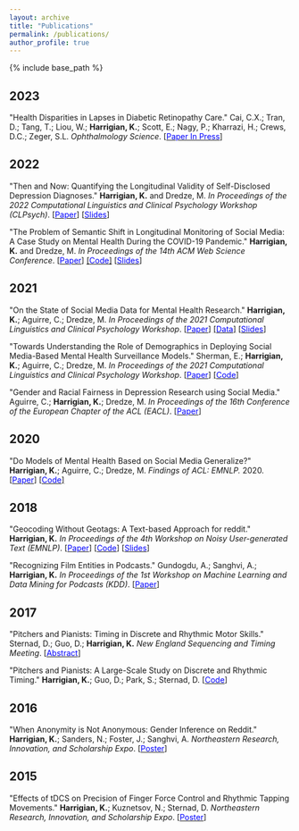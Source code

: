 ```yaml
---
layout: archive
title: "Publications"
permalink: /publications/
author_profile: true
---
```


{% include base_path %}

## 2023

   "Health Disparities in Lapses in Diabetic Retinopathy Care." Cai, C.X.; Tran, D.; Tang, T.; Liou, W.; **Harrigian, K.**; Scott, E.; Nagy, P.; Kharrazi, H.; Crews, D.C.; Zeger, S.L. *Ophthalmology Science*. [[<span style="color:blue">Paper In Press</span>](https://doi.org/10.1016/j.xops.2023.100295)]

## 2022

   "Then and Now: Quantifying the Longitudinal Validity of Self-Disclosed Depression Diagnoses." **Harrigian, K.** and Dredze, M. *In Proceedings of the 2022 Computational Linguistics and Clinical Psychology Workshop (CLPsych)*. [[<span style="color:blue">Paper</span>](https://kharrigian.github.io/files/CLPsychThenAndNow.pdf)] [[<span style="color:blue">Slides</span>](https://kharrigian.github.io/files/CLPsychThenAndNow_Deck.pdf)]

   "The Problem of Semantic Shift in Longitudinal Monitoring of Social Media: A Case Study on Mental Health During the COVID-19 Pandemic." **Harrigian, K.** and Dredze, M. *In Proceedings of the 14th ACM Web Science Conference*. [[<span style="color:blue">Paper</span>](https://kharrigian.github.io/files/SemanticShift_WebSci2022.pdf)] [[<span style="color:blue">Code</span>]](https://github.com/kharrigian/semantic-shift-websci-2022) [[<span style="color:blue">Slides</span>](https://kharrigian.github.io/files/SemanticShift_WebSci2022_Deck.pdf)]

## 2021

   "On the State of Social Media Data for Mental Health Research." **Harrigian, K.**; Aguirre, C.; Dredze, M. *In Proceedings of the 2021 Computational Linguistics and Clinical Psychology Workshop*. [[<span style="color:blue">Paper</span>](https://aclanthology.org/2021.clpsych-1.2/)] [[<span style="color:blue">Data</span>]](https://github.com/kharrigian/mental-health-datasets) [[<span style="color:blue">Slides</span>](https://kharrigian.github.io/files/CLPsychStateOfSocialMedia_Deck.pdf)]

   "Towards Understanding the Role of Demographics in Deploying Social Media-Based Mental Health Surveillance Models." Sherman, E.; **Harrigian, K.**; Aguirre, C.; Dredze, M. *In Proceedings of the 2021 Computational Linguistics and Clinical Psychology Workshop*. [[<span style="color:blue">Paper</span>](https://aclanthology.org/2021.clpsych-1.23/)] [[<span style="color:blue">Code</span>]](https://github.com/esherma/CLPsych2021_Gender_and_Depression) 

   "Gender and Racial Fairness in Depression Research using Social Media." Aguirre, C.; **Harrigian, K.**; Dredze, M. *In Proceedings of the 16th Conference of the European Chapter of the ACL (EACL)*. [[<span style="color:blue">Paper</span>]](https://www.aclweb.org/anthology/2021.eacl-main.256/)

## 2020

   "Do Models of Mental Health Based on Social Media Generalize?" **Harrigian, K.**; Aguirre, C.; Dredze, M. *Findings of ACL: EMNLP.* 2020. [[<span style="color:blue">Paper</span>]](http://www.cs.jhu.edu/~mdredze/publications/2020_emnlp_mental_health_domain_transfer.pdf) [[<span style="color:blue">Code</span>]](https://github.com/kharrigian/emnlp-2020-mental-health-generalization) 

## 2018

   "Geocoding Without Geotags: A Text-based Approach for reddit." **Harrigian, K.** *In Proceedings of the 4th Workshop on Noisy User-generated Text (EMNLP)*. [[<span style="color:blue">Paper</span>](http://aclweb.org/anthology/W18-6103)] [[<span style="color:blue">Code</span>](https://github.com/kharrigian/smgeo)] [[<span style="color:blue">Slides</span>](https://kharrigian.github.io/files/WNUT_Talk.pdf)]

   "Recognizing Film Entities in Podcasts." Gundogdu, A.; Sanghvi, A.; **Harrigian, K.** *In Proceedings of the 1st Workshop on Machine Learning and Data Mining for Podcasts (KDD)*. [[<span style="color:blue">Paper</span>](https://arxiv.org/abs/1809.08711)]
   

## 2017

   "Pitchers and Pianists: Timing in Discrete and Rhythmic Motor Skills." Sternad, D.; Guo, D.; **Harrigian, K.** *New England Sequencing and Timing Meeting*. [[<span style="color:blue">Abstract</span>](https://musicdynamicslab.uconn.edu/wp-content/uploads/sites/433/2017/01/NEST17_Schedule.pdf)]

   "Pitchers and Pianists: A Large-Scale Study on Discrete and Rhythmic Timing." **Harrigian, K.**; Guo, D.; Park, S.; Sternad, D. [[<span style="color:blue">Code</span>](https://github.com/kharrigian/pitchers-and-pianists)]

## 2016

   "When Anonymity is Not Anonymous: Gender Inference on Reddit." **Harrigian, K.**; Sanders, N.; Foster, J.; Sanghvi, A. *Northeastern Research, Innovation, and Scholarship Expo*. [[<span style="color:blue">Poster</span>](https://www.northeastern.edu/rise/presentations/when-anonymity-is-not-anonymous-gender-inference-on-reddit/)]

## 2015

   "Effects of tDCS on Precision of Finger Force Control and Rhythmic Tapping Movements." **Harrigian, K.**; Kuznetsov, N.; Sternad, D. *Northeastern Research, Innovation, and Scholarship Expo*. [[<span style="color:blue">Poster</span>](https://www.researchgate.net/publication/281032251_Effects_of_tDCS_on_Precision_of_Finger_Force_Control_and_Rhythmic_Tapping_Movements)]


